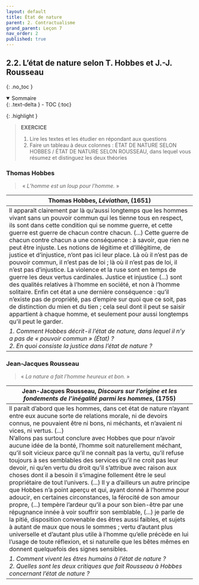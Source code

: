 ```yaml
---
layout: default
title: État de nature
parent: 2. Contractualisme
grand_parent: Leçon 7
nav_order: 2
published: true
---
```

## 2.2. L’état de nature selon T. Hobbes et J.-J. Rousseau
{: .no_toc }

<details open markdown="block">
  <summary>
    Sommaire
  </summary>
  {: .text-delta }
- TOC
{:toc}
</details>

{: .highlight }
>**EXERCICE**
>1. Lire les textes et les étudier en répondant aux questions
>2. Faire un tableau à deux colonnes : ÉTAT DE NATURE SELON HOBBES / ÉTAT DE NATURE SELON ROUSSEAU, dans lequel vous résumez et distinguez les deux théories


### Thomas Hobbes

>  « *L’homme est un loup pour l’homme.* »   

| Thomas Hobbes, *Léviathan*, (1651)   |
| ----------------------------------------------------- |
| Il apparaît clairement par là qu’aussi longtemps que les hommes vivant sans un pouvoir commun qui les tienne tous en respect, ils sont dans cette condition qui se nomme guerre, et cette guerre est guerre de chacun contre chacun. (...) Cette guerre de chacun contre chacun a une  conséquence : à savoir, que rien ne peut être injuste. Les notions de légitime et d’illégitime, de justice et d’injustice, n’ont pas ici leur place. Là où il n’est pas de pouvoir commun, il n’est pas de loi ; là où il n’est pas de loi, il n’est pas d’injustice. La violence et la ruse sont en temps de guerre les deux vertus cardinales. Justice et injustice (...) sont des qualités relatives à l’homme en société, et non à l’homme solitaire. Enfin cet état a une dernière conséquence : qu’il n’existe pas de propriété, pas d’empire sur quoi que ce soit, pas de distinction du mien et du tien ; cela seul dont il peut se saisir appartient à chaque homme, et seulement pour aussi longtemps qu’il peut le garder. |
| *1. Comment Hobbes décrit-il l’état de nature, dans lequel il n’y a pas de « pouvoir commun » (État) ?<br>2. En quoi consiste la justice dans l’état de nature ?*      |

### Jean-Jacques Rousseau

> « *La nature a fait l’homme heureux et bon.* »  

| Jean-Jacques Rousseau, *Discours sur l’origine et les fondements de l’inégalité parmi les hommes*, (1755)       |
| ------------------------------------------------------ |
| Il paraît d’abord que les hommes, dans cet état de nature n’ayant entre eux aucune sorte de relations morale, ni de devoirs connus, ne pouvaient être ni bons, ni méchants, et n’avaient ni vices, ni vertus. (...)<br>N’allons pas surtout conclure avec Hobbes que pour n’avoir aucune idée de la bonté, l’homme soit naturellement méchant, qu’il soit vicieux parce qu’il ne connaît pas la vertu, qu’il refuse toujours à ses semblables des services qu’il ne croit pas leur devoir, ni qu’en vertu du droit qu’il s’attribue avec raison aux choses dont il a besoin il s’imagine follement être le seul propriétaire de tout l’univers. (...) Il y a d’ailleurs un autre principe que Hobbes n’a point aperçu et qui, ayant donné à l’homme pour adoucir, en certaines circonstances, la férocité de son amour propre, (...) tempère l’ardeur qu’il a pour son bien-être par une répugnance innée à voir souffrir son semblable, (...) je parle de la pitié, disposition convenable des êtres aussi faibles, et sujets à autant de maux que nous le sommes ; vertu d’autant plus universelle et d’autant plus utile à l’homme qu’elle précède en lui l’usage de toute réflexion, et si naturelle que les bêtes mêmes en donnent quelquefois des signes sensibles. |
| *1. Comment vivent les êtres humains à l’état de nature ?<br>2. Quelles sont les deux critiques que fait Rousseau à Hobbes concernant l’état de nature ?*          |


